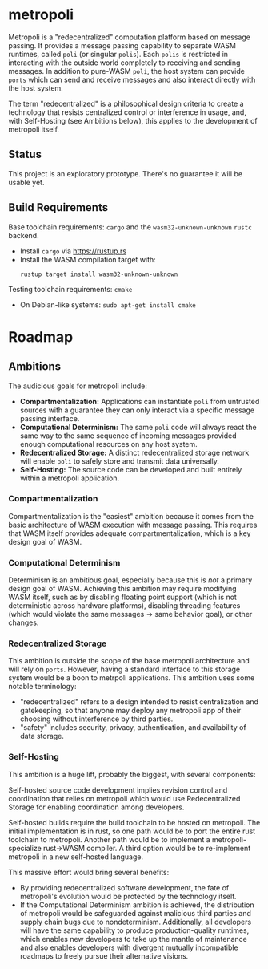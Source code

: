 # metropoli

Metropoli is a "redecentralized" computation platform based on message passing. It provides a message passing capability to separate WASM runtimes, called `poli` (or singular `polis`). Each `polis` is restricted in interacting with the outside world completely to receiving and sending messages. In addition to pure-WASM `poli`, the host system can provide `ports` which can send and receive messages and also interact directly with the host system.

The term "redecentralized" is a philosophical design criteria to create a technology that resists centralized control or interference in usage, and, with Self-Hosting (see Ambitions below), this applies to the development of metropoli itself.

## Status

This project is an exploratory prototype. There's no guarantee it will be usable yet.

## Build Requirements

Base toolchain requirements: `cargo` and the `wasm32-unknown-unknown` `rustc` backend.

- Install `cargo` via https://rustup.rs
- Install the WASM compilation target with:
  ```
  rustup target install wasm32-unknown-unknown
  ```

Testing toolchain requirements: `cmake`

- On Debian-like systems: `sudo apt-get install cmake`

# Roadmap

## Ambitions

The audicious goals for metropoli include:

- **Compartmentalization:** Applications can instantiate `poli` from untrusted sources with a guarantee they can only interact via a specific message passing interface.
- **Computational Determinism:** The same `poli` code will always react the same way to the same sequence of incoming messages provided enough computational resources on any host system.
- **Redecentralized Storage:** A distinct redecentralized storage network will enable `poli` to safely store and transmit data universally.
- **Self-Hosting:** The source code can be developed and built entirely within a metropoli application.

### Compartmentalization

Compartmentalization is the "easiest" ambition because it comes from the basic architecture of WASM execution with message passing. This requires that WASM itself provides adequate compartmentalization, which is a key design goal of WASM.

### Computational Determinism

Determinism is an ambitious goal, especially because this is _not_ a primary design goal of WASM. Achieving this ambition may require modifying WASM itself, such as by disabling floating point support (which is not deterministic across hardware platforms), disabling threading features (which would violate the same messages -> same behavior goal), or other changes.

### Redecentralized Storage

This ambition is outside the scope of the base metropoli architecture and will rely on `ports`. However, having a standard interface to this storage system would be a boon to metrpoli applications. This ambition uses some notable terminology:

- "redecentralized" refers to a design intended to resist centralization and gatekeeping, so that anyone may deploy any metropoli app of their choosing without interference by third parties.
- "safety" includes security, privacy, authentication, and availability of data storage.

### Self-Hosting

This ambition is a huge lift, probably the biggest, with several components:

Self-hosted source code development implies revision control and coordination that relies on metropoli which would use Redecentralized Storage for enabling coordination among developers.

Self-hosted builds require the build toolchain to be hosted on metropoli. The initial implementation is in rust, so one path would be to port the entire rust toolchain to metropoli. Another path would be to implement a metropoli-specialize rust->WASM compiler. A third option would be to re-implement metropoli in a new self-hosted language.

This massive effort would bring several benefits:

- By providing redecentralized software development, the fate of metropoli's evolution would be protected by the technology itself.
- If the Computational Determinism ambition is achieved, the distribution of metropoli would be safeguarded against malicious third parties and supply chain bugs due to nondeterminism. Additionally, all developers will have the same capability to produce production-quality runtimes, which enables new developers to take up the mantle of maintenance and also enables developers with divergent mutually incompatible roadmaps to freely pursue their alternative visions.
